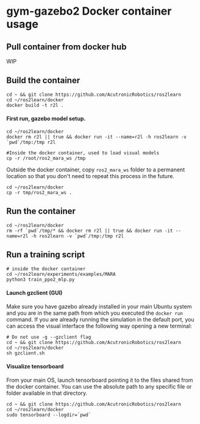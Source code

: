 # gym-gazebo2 Docker container usage

## Pull container from docker hub

WIP

## Build the container

```shell
cd ~ && git clone https://github.com/AcutronicRobotics/ros2learn
cd ~/ros2learn/docker
docker build -t r2l .
```
#### First run, gazebo model setup.

```shell
cd ~/ros2learn/docker
docker rm r2l || true && docker run -it --name=r2l -h ros2learn -v `pwd`/tmp:/tmp r2l

#Inside the docker container, used to load visual models
cp -r /root/ros2_mara_ws /tmp
```
Outside the docker container, copy `ros2_mara_ws` folder to a permanent location so that you don't need to repeat this process in the future.
```
cd ~/ros2learn/docker
cp -r tmp/ros2_mara_ws .
```

## Run the container

```shell
cd ~/ros2learn/docker
rm -rf `pwd`/tmp/* && docker rm r2l || true && docker run -it --name=r2l -h ros2learn -v `pwd`/tmp:/tmp r2l
```

## Run a training script

```shell 
# inside the docker container
cd ~/ros2learn/experiments/examples/MARA
python3 train_ppo2_mlp.py
```

#### Launch gzclient (GUI)

Make sure you have gazebo already installed in your main Ubuntu system and you are in the same path from which you executed the `docker run` command. If you are already running the simulation in the default port, you can access the visual interface the following way opening a new terminal:
```shell
# Do not use -g --gzclient flag
cd ~ && git clone https://github.com/AcutronicRobotics/ros2learn
cd ~/ros2learn/docker
sh gzclient.sh
```

#### Visualize tensorboard

From your main OS, launch tensorboard pointing it to the files shared from the docker container. You can use the absolute path to any specific file or folder available in that directory.

```shell
cd ~ && git clone https://github.com/AcutronicRobotics/ros2learn
cd ~/ros2learn/docker
sudo tensorboard --logdir=`pwd`
```
